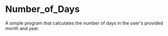# Number_of_Days
A simple program that calculates the number of days in the user's provided month and year.
